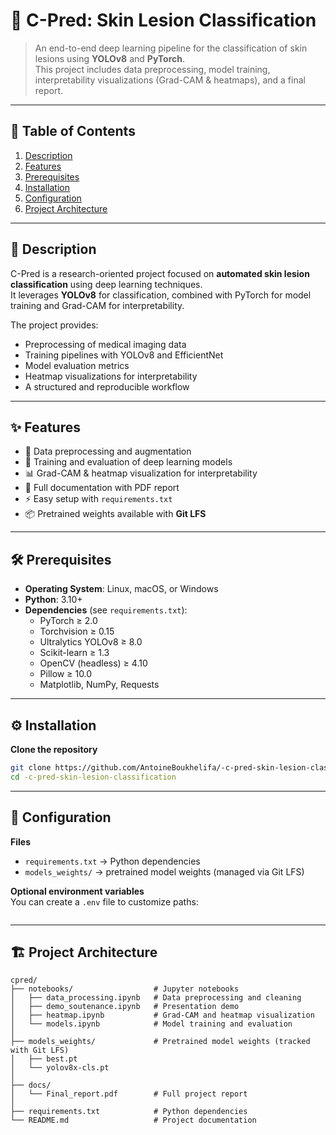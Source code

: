 # 🧬 C-Pred: Skin Lesion Classification

> An end-to-end deep learning pipeline for the classification of skin lesions using **YOLOv8** and **PyTorch**.  
This project includes data preprocessing, model training, interpretability visualizations (Grad-CAM & heatmaps), and a final report.

---

## 📑 Table of Contents

1. [Description](#-description)  
2. [Features](#-features)  
3. [Prerequisites](#-prerequisites)  
4. [Installation](#-installation)   
5. [Configuration](#-configuration)  
6. [Project Architecture](#-project-architecture)  
 

---

## 📖 Description

C-Pred is a research-oriented project focused on **automated skin lesion classification** using deep learning techniques.  
It leverages **YOLOv8** for classification, combined with PyTorch for model training and Grad-CAM for interpretability.  

The project provides:  
- Preprocessing of medical imaging data  
- Training pipelines with YOLOv8 and EfficientNet  
- Model evaluation metrics  
- Heatmap visualizations for interpretability  
- A structured and reproducible workflow  

---

## ✨ Features

- 🔬 Data preprocessing and augmentation  
- 🤖 Training and evaluation of deep learning models  
- 📊 Grad-CAM & heatmap visualization for interpretability  
- 📄 Full documentation with PDF report  
- ⚡ Easy setup with `requirements.txt`  
- 📦 Pretrained weights available with **Git LFS**  

---

## 🛠️ Prerequisites

- **Operating System**: Linux, macOS, or Windows  
- **Python**: 3.10+  
- **Dependencies** (see `requirements.txt`):  
  - PyTorch ≥ 2.0  
  - Torchvision ≥ 0.15  
  - Ultralytics YOLOv8 ≥ 8.0  
  - Scikit-learn ≥ 1.3  
  - OpenCV (headless) ≥ 4.10  
  - Pillow ≥ 10.0  
  - Matplotlib, NumPy, Requests  

---

## ⚙️ Installation

**Clone the repository**
```bash
git clone https://github.com/AntoineBoukhelifa/-c-pred-skin-lesion-classification.git
cd -c-pred-skin-lesion-classification
```

---

## 🔧 Configuration

**Files**
- `requirements.txt` → Python dependencies  
- `models_weights/` → pretrained model weights (managed via Git LFS)  

**Optional environment variables**  
You can create a `.env` file to customize paths:
```env
```
---

## 🏗️ Project Architecture
```text
cpred/
├── notebooks/                  # Jupyter notebooks
│   ├── data_processing.ipynb   # Data preprocessing and cleaning
│   ├── demo_soutenance.ipynb   # Presentation demo
│   ├── heatmap.ipynb           # Grad-CAM and heatmap visualization
│   └── models.ipynb            # Model training and evaluation
│
├── models_weights/             # Pretrained model weights (tracked with Git LFS)
│   ├── best.pt
│   └── yolov8x-cls.pt
│
├── docs/
│   └── Final_report.pdf        # Full project report
│
├── requirements.txt            # Python dependencies
└── README.md                   # Project documentation

```

